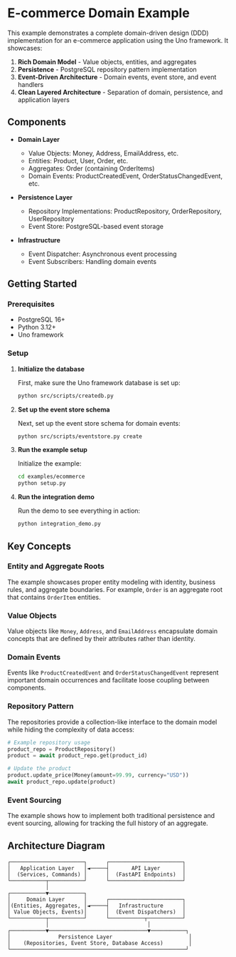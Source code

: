 # E-commerce Domain Example

This example demonstrates a complete domain-driven design (DDD) implementation for an e-commerce application using the Uno framework. It showcases:

1. **Rich Domain Model** - Value objects, entities, and aggregates
2. **Persistence** - PostgreSQL repository pattern implementation
3. **Event-Driven Architecture** - Domain events, event store, and event handlers
4. **Clean Layered Architecture** - Separation of domain, persistence, and application layers

## Components

- **Domain Layer**
  - Value Objects: Money, Address, EmailAddress, etc.
  - Entities: Product, User, Order, etc.
  - Aggregates: Order (containing OrderItems)
  - Domain Events: ProductCreatedEvent, OrderStatusChangedEvent, etc.

- **Persistence Layer**
  - Repository Implementations: ProductRepository, OrderRepository, UserRepository
  - Event Store: PostgreSQL-based event storage
  
- **Infrastructure**
  - Event Dispatcher: Asynchronous event processing
  - Event Subscribers: Handling domain events

## Getting Started

### Prerequisites

- PostgreSQL 16+
- Python 3.12+
- Uno framework

### Setup

1. **Initialize the database**

   First, make sure the Uno framework database is set up:

   ```bash
   python src/scripts/createdb.py
   ```

2. **Set up the event store schema**

   Next, set up the event store schema for domain events:

   ```bash
   python src/scripts/eventstore.py create
   ```

3. **Run the example setup**

   Initialize the example:

   ```bash
   cd examples/ecommerce
   python setup.py
   ```

4. **Run the integration demo**

   Run the demo to see everything in action:

   ```bash
   python integration_demo.py
   ```

## Key Concepts

### Entity and Aggregate Roots

The example showcases proper entity modeling with identity, business rules, and aggregate boundaries. For example, `Order` is an aggregate root that contains `OrderItem` entities.

### Value Objects

Value objects like `Money`, `Address`, and `EmailAddress` encapsulate domain concepts that are defined by their attributes rather than identity.

### Domain Events

Events like `ProductCreatedEvent` and `OrderStatusChangedEvent` represent important domain occurrences and facilitate loose coupling between components.

### Repository Pattern

The repositories provide a collection-like interface to the domain model while hiding the complexity of data access:

```python
# Example repository usage
product_repo = ProductRepository()
product = await product_repo.get(product_id)

# Update the product
product.update_price(Money(amount=99.99, currency="USD"))
await product_repo.update(product)
```

### Event Sourcing

The example shows how to implement both traditional persistence and event sourcing, allowing for tracking the full history of an aggregate.

## Architecture Diagram

```
┌───────────────────────┐      ┌───────────────────────┐
│   Application Layer   │◄─────┤       API Layer       │
│  (Services, Commands) │      │  (FastAPI Endpoints)  │
└───────────┬───────────┘      └───────────────────────┘
            │
┌───────────▼───────────┐
│     Domain Layer      │      ┌───────────────────────┐
│(Entities, Aggregates, │◄─────┤   Infrastructure      │
│ Value Objects, Events)│      │  (Event Dispatchers)  │
└───────────┬───────────┘      └───────────┬───────────┘
            │                               │
┌───────────▼───────────────────────────────▼───────────┐
│               Persistence Layer                        │
│    (Repositories, Event Store, Database Access)        │
└───────────────────────────────────────────────────────┘
```